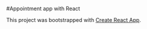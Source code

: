 #Appointment app with React

This project was bootstrapped with [Create React App](https://github.com/facebook/create-react-app).
